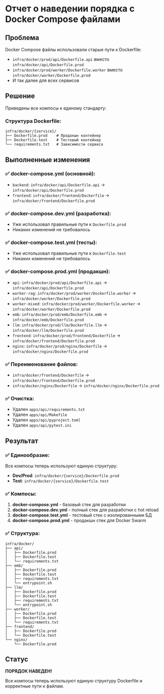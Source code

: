 # Отчет о наведении порядка с Docker Compose файлами

## Проблема
Docker Compose файлы использовали старые пути к Dockerfile:
- `infra/docker/prod/api/Dockerfile.api` вместо `infra/docker/api/Dockerfile.prod`
- `infra/docker/prod/worker/Dockerfile.worker` вместо `infra/docker/worker/Dockerfile.prod`
- И так далее для всех сервисов

## Решение
Приведены все компосы к единому стандарту:

### Структура Dockerfile:
```
infra/docker/{service}/
├── Dockerfile.prod    # Продакшн контейнер
├── Dockerfile.test    # Тестовый контейнер
└── requirements.txt   # Зависимости сервиса
```

## Выполненные изменения

### ✅ docker-compose.yml (основной):
- `backend`: `infra/docker/api/Dockerfile.api` → `infra/docker/api/Dockerfile.prod`
- `frontend`: `infra/docker/frontend/Dockerfile` → `infra/docker/frontend/Dockerfile.prod`

### ✅ docker-compose.dev.yml (разработка):
- Уже использовал правильные пути к `Dockerfile.prod`
- Никаких изменений не требовалось

### ✅ docker-compose.test.yml (тесты):
- Уже использовал правильные пути к `Dockerfile.test`
- Никаких изменений не требовалось

### ✅ docker-compose.prod.yml (продакшн):
- `api`: `infra/docker/prod/api/Dockerfile.api` → `infra/docker/api/Dockerfile.prod`
- `worker-rag`: `infra/docker/prod/worker/Dockerfile.worker` → `infra/docker/worker/Dockerfile.prod`
- `worker-mixed`: `infra/docker/prod/worker/Dockerfile.worker` → `infra/docker/worker/Dockerfile.prod`
- `emb`: `infra/docker/prod/emb/Dockerfile.emb` → `infra/docker/emb/Dockerfile.prod`
- `llm`: `infra/docker/prod/llm/Dockerfile.llm` → `infra/docker/llm/Dockerfile.prod`
- `frontend`: `infra/docker/prod/frontend/Dockerfile` → `infra/docker/frontend/Dockerfile.prod`
- `nginx`: `infra/docker/prod/nginx/Dockerfile` → `infra/docker/nginx/Dockerfile.prod`

### ✅ Переименование файлов:
- `infra/docker/frontend/Dockerfile` → `infra/docker/frontend/Dockerfile.prod`
- `infra/docker/nginx/Dockerfile` → `infra/docker/nginx/Dockerfile.prod`

### ✅ Очистка:
- Удален `apps/api/requirements.txt`
- Удален `apps/api/Makefile`
- Удален `apps/api/pyproject.toml`
- Удален `apps/api/pytest.ini`

## Результат

### ✅ Единообразие:
Все компосы теперь используют единую структуру:
- **Dev/Prod**: `infra/docker/{service}/Dockerfile.prod`
- **Test**: `infra/docker/{service}/Dockerfile.test`

### ✅ Компосы:
1. **docker-compose.yml** - базовый стек для разработки
2. **docker-compose.dev.yml** - полный стек для разработки с hot reload
3. **docker-compose.test.yml** - тестовый стек с изолированными БД
4. **docker-compose.prod.yml** - продакшн стек для Docker Swarm

### ✅ Структура:
```
infra/docker/
├── api/
│   ├── Dockerfile.prod
│   ├── Dockerfile.test
│   └── requirements.txt
├── emb/
│   ├── Dockerfile.prod
│   ├── Dockerfile.test
│   ├── requirements.txt
│   └── entrypoint.sh
├── llm/
│   ├── Dockerfile.prod
│   ├── Dockerfile.test
│   ├── requirements.txt
│   └── entrypoint.sh
├── worker/
│   ├── Dockerfile.prod
│   ├── Dockerfile.test
│   └── requirements.txt
├── frontend/
│   ├── Dockerfile.prod
│   └── Dockerfile.test
└── nginx/
    └── Dockerfile.prod
```

## Статус
**ПОРЯДОК НАВЕДЕН!** 

Все компосы теперь используют единую структуру Dockerfile и корректные пути к файлам.
